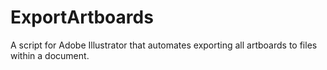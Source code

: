 ExportArtboards
===============

A script for Adobe Illustrator that automates exporting all artboards to files within a document.
